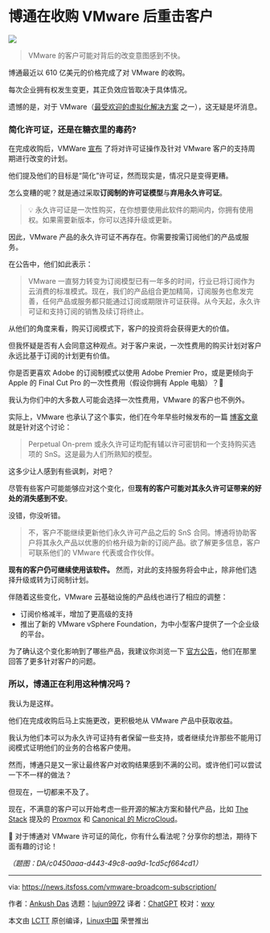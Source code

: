 [#]: subject: "Broadcom Drops A Hammer on VMware Customers After Acquisition"
[#]: via: "https://news.itsfoss.com/vmware-broadcom-subscription/"
[#]: author: "Ankush Das https://news.itsfoss.com/author/ankush/"
[#]: collector: "lujun9972/lctt-scripts-1700446145"
[#]: translator: "ChatGPT"
[#]: reviewer: "wxy"
[#]: publisher: "wxy"
[#]: url: "https://linux.cn/article-16493-1.html"

博通在收购 VMware 后重击客户
======

![][0]

> VMware 的客户可能对背后的改变意图感到不快。
 
博通最近以 610 亿美元的价格完成了对 VMware 的收购。

每次企业拥有权发生变更，其正负效应皆取决于具体情况。

遗憾的是，对于 VMware（[最受欢迎的虚拟化解决方案][1] 之一），这无疑是坏消息。

### 简化许可证，还是在糖衣里的毒药?

在完成收购后，VMWare [宣布][2] 了将对许可证操作及针对 VMware 客户的支持周期进行改变的计划。

他们提及他们的目标是“简化”许可证，然而现实是，情况只是变得更糟。

怎么变糟的呢？就是通过采取**订阅制的许可证模型**与**弃用永久许可证**。

> 💡 永久许可证是一次性购买，在你想要使用此软件的期间内，你拥有使用权。如果需要新版本，你可以选择升级或更新。

因此，VMware 产品的永久许可证不再存在。你需要按需订阅他们的产品或服务。

在公告中，他们如此表示：

> VMware 一直努力转变为订阅模型已有一年多的时间，行业已将订阅作为云消费的标准模式。现在，我们的产品组合更加精简，订阅服务也愈发完善，任何产品或服务都只能通过订阅或期限许可证获得。从今天起，永久许可证和支持订阅的销售及续订将终止。

从他们的角度来看，购买订阅模式下，客户的投资将会获得更大的价值。

但我怀疑是否有人会同意这种观点。对于客户来说，一次性费用的购买计划对客户永远比基于订阅的计划更有价值。

你是否更喜欢 Adobe 的订阅制模式以使用 Adobe Premier Pro，或是更倾向于 Apple 的 Final Cut Pro 的一次性费用（假设你拥有 Apple 电脑）？🤔

我认为你们中的大多数人可能会选择一次性费用，VMware 的客户也不例外。

实际上，VMware 也承认了这个事实，他们在今年早些时候发布的一篇 [博客文章][3] 就是针对这个讨论：

> Perpetual On-prem 或永久许可证均配有辅以许可密钥和一个支持购买选项的 SnS。这是最为人们所熟知的模型。

这多少让人感到有些讽刺，对吧？

尽管有些客户可能能够应对这个变化，但**现有的客户可能对其永久许可证带来的好处的消失感到不安**。

没错，你没听错。

> 不，客户不能继续更新他们永久许可产品之后的 SnS 合同。博通将协助客户将其永久产品以优惠的价格升级为新的订阅产品。欲了解更多信息，客户可联系他们的 VMware 代表或合作伙伴。

**现有的客户仍可继续使用该软件。** 然而，对此的支持服务将会中止，除非他们选择升级或转为订阅制计划。

伴随着这些变化，VMware 云基础设施的产品线也进行了相应的调整：

  * 订阅价格减半，增加了更高级的支持
  * 推出了新的 VMware vSphere Foundation，为中小型客户提供了一个企业级的平台。

为了确认这个变化影响到了哪些产品，我建议你浏览一下 [官方公告][2]，他们在那里回答了更多针对客户的问题。

### 所以，博通正在利用这种情况吗？

我认为是这样。

他们在完成收购后马上实施更改，更积极地从 VMware 产品中获取收益。

我认为他们本可以为永久许可证持有者保留一些支持，或者继续允许那些不能用订阅模式证明他们的业务的合格客户使用。

然而，博通只是又一家让最终客户对收购结果感到不满的公司。或许他们可以尝试一下不一样的做法？

但现在，一切都来不及了。

现在，不满意的客户可以开始考虑一些开源的解决方案和替代产品，比如 [The Stack][8] 提及的 [Proxmox][6] 和 [Canonical 的 MicroCloud][7]。

💬 对于博通对 VMware 许可证的简化，你有什么看法呢？分享你的想法，期待下面有趣的讨论！

*（题图：DA/c0450aaa-d443-49c8-aa9d-1cd5cf664cd1）*

--------------------------------------------------------------------------------

via: https://news.itsfoss.com/vmware-broadcom-subscription/

作者：[Ankush Das][a]
选题：[lujun9972][b]
译者：[ChatGPT](https://linux.cn/lctt/ChatGPT)
校对：[wxy](https://github.com/wxy)

本文由 [LCTT](https://github.com/LCTT/TranslateProject) 原创编译，[Linux中国](https://linux.cn/) 荣誉推出

[a]: https://news.itsfoss.com/author/ankush/
[b]: https://github.com/lujun9972
[1]: https://itsfoss.com/virtualization-software-linux/
[2]: https://news.vmware.com/company/vmware-by-broadcom-business-transformation
[3]: https://octo.vmware.com/perpetual-term-or-saas/
[4]: https://news.itsfoss.com/content/images/2023/04/Follow-us-on-Google-News.png
[5]: https://itsfoss.com/content/images/size/w256h256/2022/12/android-chrome-192x192.png
[6]: https://www.proxmox.com/
[7]: https://canonical.com/microcloud
[8]: https://www.thestack.technology/broadcom-is-killing-off-vmware-perpetual-licences-sns/
[0]: https://img.linux.net.cn/data/attachment/album/202312/20/212630qjiljtawfkklrnvp.jpg